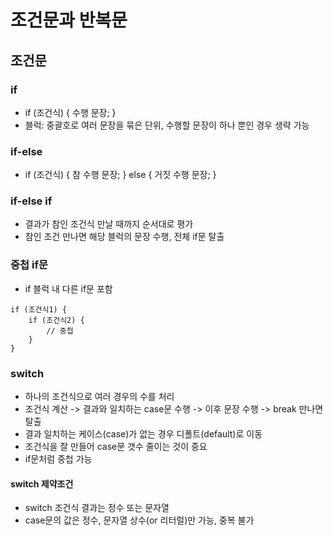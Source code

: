 # 조건문과 반복문
## 조건문
### if
- if (조건식) { 수행 문장; }
- 블럭: 중괄호로 여러 문장을 묶은 단위, 수행할 문장이 하나 뿐인 경우 생략 가능

### if-else
- if (조건식) { 참 수행 문장; } else { 거짓 수행 문장; }

### if-else if
- 결과가 참인 조건식 만날 때까지 순서대로 평가
- 참인 조건 만나면 해당 블럭의 문장 수행, 전체 if문 탈출

### 중첩 if문
- if 블럭 내 다른 if문 포함
```text
if (조건식1) {
    if (조건식2) {
        // 중첩
    }
}
```

### switch
- 하나의 조건식으로 여러 경우의 수를 처리
- 조건식 계산 -> 결과와 일치하는 case문 수행 -> 이후 문장 수행 -> break 만나면 탈출
- 결과 일치하는 케이스(case)가 없는 경우 디폴트(default)로 이동
- 조건식을 잘 만들어 case문 갯수 줄이는 것이 중요
- if문처럼 중첩 가능

#### switch 제약조건
- switch 조건식 결과는 정수 또는 문자열
- case문의 값은 정수, 문자열 상수(or 리터럴)만 가능, 중복 불가
